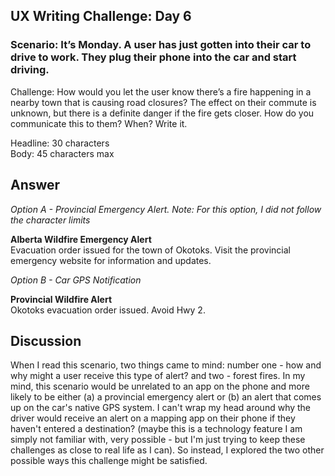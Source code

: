 ## UX Writing Challenge: Day 6
### Scenario: It’s Monday. A user has just gotten into their car to drive to work. They plug their phone into the car and start driving.

Challenge: How would you let the user know there’s a fire happening in a nearby town that is causing road closures? The effect on their commute is unknown, but there is a definite danger if the fire gets closer. How do you communicate this to them? When? Write it.  

Headline: 30 characters  
Body: 45 characters max    

## Answer
*Option A - Provincial Emergency Alert. Note: For this option, I did not follow the character limits*

**Alberta Wildfire Emergency Alert**  
Evacuation order issued for the town of Okotoks. Visit the provincial emergency website for information and updates.  

*Option B - Car GPS Notification*  

**Provincial Wildfire Alert**  
Okotoks evacuation order issued. Avoid Hwy 2.

## Discussion
When I read this scenario, two things came to mind: number one - how and why might a user receive this type of alert? and two - forest fires. In my mind, this scenario would be unrelated to an app on the phone and more likely to be either (a) a provincial emergency alert or (b) an alert that comes up on the car's native GPS system. I can't wrap my head around why the driver would receive an alert on a mapping app on their phone if they haven't entered a destination? (maybe this is a technology feature I am simply not familiar with, very possible - but I'm just trying to keep these challenges as close to real life as I can). So instead, I explored the two other possible ways this challenge might be satisfied. 
